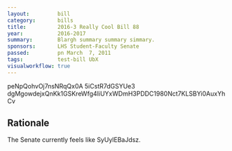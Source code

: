 ```yaml
---
layout:         bill
category:       bills
title:          2016-3 Really Cool Bill 88
year:           2016-2017
summary:        Blargh summary summary simmary.
sponsors:       LHS Student-Faculty Senate
passed:         pn March  7, 2011
tags:           test-bill UbX
visualworkflow: true
---
```



peNpQohvOj7nsNRqQx0A 5iCstR7dGSYUe3 dgMgowdejxQnKk1GSKreWfg4IiUYxWDmH3PDDC1980Nct7KLSBYi0AuxYhCv 




Rationale
---------
The Senate currently feels like SyUylEBaJdsz.
